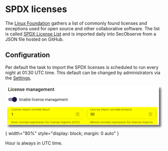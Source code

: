 # SPDX licenses

The [Linux Foundation](https://www.linuxfoundation.org/) gathers a list of commonly found licenses and exceptions used for open source and other collaborative software. The list is called [SPDX License List](https://spdx.org/licenses/) and is imported daily into SecObserve from a JSON file hosted on GitHub.

## Configuration

Per default the task to import the SPDX licenses is scheduled to run every night at 01:30 UTC time. This default can be changed by administrators via the [Settings](../getting_started/configuration.md#admininistration-in-secobserve). 

![SPDX license import configuration](../assets/images/screenshot_spdx_license_import.png){ width="80%" style="display: block; margin: 0 auto" }

Hour is always in UTC time.
